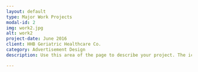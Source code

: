 ```yaml
---
layout: default
type: Major Work Projects
modal-id: 2
img: work2.jpg
alt: work2
project-date: June 2016
client: HHB Geriatric Healthcare Co.
category: Advertisement Design
description: Use this area of the page to describe your project. The icon above is part of a free icon set by <a href="https://sellfy.com/p/8Q9P/jV3VZ/">Flat Icons</a>. On their website, you can download their free set with 16 icons, or you can purchase the entire set with 146 icons for only $12!

---
```

